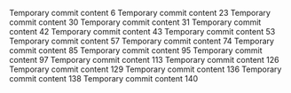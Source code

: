 Temporary commit content 6
Temporary commit content 23
Temporary commit content 30
Temporary commit content 31
Temporary commit content 42
Temporary commit content 43
Temporary commit content 53
Temporary commit content 57
Temporary commit content 74
Temporary commit content 85
Temporary commit content 95
Temporary commit content 97
Temporary commit content 113
Temporary commit content 126
Temporary commit content 129
Temporary commit content 136
Temporary commit content 138
Temporary commit content 140
